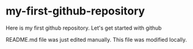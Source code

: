 # my-first-github-repository
Here is my first github repository. Let's get started with github

README.md file was just edited manually. This file was modified locally.

